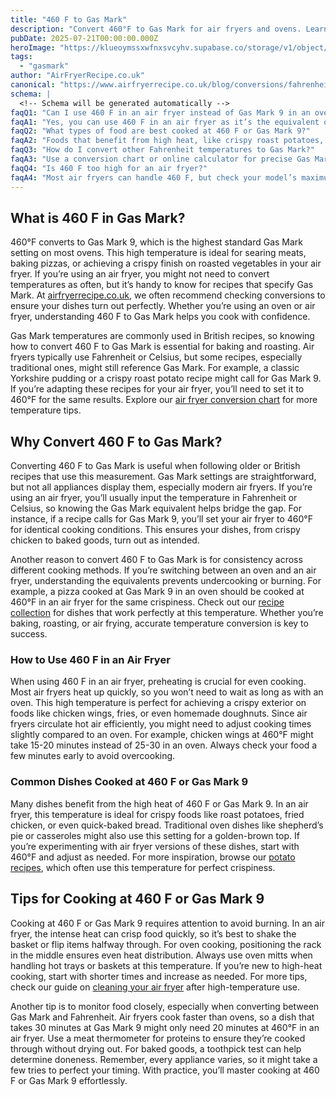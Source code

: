 ```yaml
---
title: "460 F to Gas Mark"
description: "Convert 460°F to Gas Mark for air fryers and ovens. Learn the exact Gas Mark equivalent and cooking tips for perfect results every time."
pubDate: 2025-07-21T00:00:00.000Z
heroImage: "https://klueoymssxwfnxsvcyhv.supabase.co/storage/v1/object/public/Shmucket/460-f-to-gas-mark.png"
tags:
  - "gasmark"
author: "AirFryerRecipe.co.uk"
canonical: "https://www.airfryerrecipe.co.uk/blog/conversions/fahrenheit-to-gas-mark/460-f-to-gas-mark"
schema: |
  <!-- Schema will be generated automatically -->
faqQ1: "Can I use 460 F in an air fryer instead of Gas Mark 9 in an oven?"
faqA1: "Yes, you can use 460 F in an air fryer as it’s the equivalent of Gas Mark 9. Air fryers cook faster, so reduce the cooking time by 5-10 minutes and check food regularly for doneness."
faqQ2: "What types of food are best cooked at 460 F or Gas Mark 9?"
faqA2: "Foods that benefit from high heat, like crispy roast potatoes, pizza, fried chicken, or baked goods, are ideal for 460 F or Gas Mark 9. The temperature creates a golden, crispy exterior while keeping the inside tender."
faqQ3: "How do I convert other Fahrenheit temperatures to Gas Mark?"
faqA3: "Use a conversion chart or online calculator for precise Gas Mark equivalents. For example, 450°F is Gas Mark 8, while 475°F is Gas Mark 9.5. Our <a href=https://www.airfryerrecipe.co.uk/air-fryer-conversion-chart>conversion chart</a> has all the details."
faqQ4: "Is 460 F too high for an air fryer?"
faqA4: "Most air fryers can handle 460 F, but check your model’s maximum temperature. Avoid overcrowding the basket to ensure proper air circulation. Always preheat for best results."
---
```

<h2>What is 460 F in Gas Mark?</h2>
<p>460°F converts to Gas Mark 9, which is the highest standard Gas Mark setting on most ovens. This high temperature is ideal for searing meats, baking pizzas, or achieving a crispy finish on roasted vegetables in your air fryer. If you’re using an air fryer, you might not need to convert temperatures as often, but it’s handy to know for recipes that specify Gas Mark. At <a href=https://www.airfryerrecipe.co.uk>airfryerrecipe.co.uk</a>, we often recommend checking conversions to ensure your dishes turn out perfectly. Whether you’re using an oven or air fryer, understanding 460 F to Gas Mark helps you cook with confidence.</p>
<p>Gas Mark temperatures are commonly used in British recipes, so knowing how to convert 460 F to Gas Mark is essential for baking and roasting. Air fryers typically use Fahrenheit or Celsius, but some recipes, especially traditional ones, might still reference Gas Mark. For example, a classic Yorkshire pudding or a crispy roast potato recipe might call for Gas Mark 9. If you’re adapting these recipes for your air fryer, you’ll need to set it to 460°F for the same results. Explore our <a href=https://www.airfryerrecipe.co.uk/air-fryer-conversion-chart>air fryer conversion chart</a> for more temperature tips.</p>

<h2>Why Convert 460 F to Gas Mark?</h2>
<p>Converting 460 F to Gas Mark is useful when following older or British recipes that use this measurement. Gas Mark settings are straightforward, but not all appliances display them, especially modern air fryers. If you’re using an air fryer, you’ll usually input the temperature in Fahrenheit or Celsius, so knowing the Gas Mark equivalent helps bridge the gap. For instance, if a recipe calls for Gas Mark 9, you’ll set your air fryer to 460°F for identical cooking conditions. This ensures your dishes, from crispy chicken to baked goods, turn out as intended.</p>
<p>Another reason to convert 460 F to Gas Mark is for consistency across different cooking methods. If you’re switching between an oven and an air fryer, understanding the equivalents prevents undercooking or burning. For example, a pizza cooked at Gas Mark 9 in an oven should be cooked at 460°F in an air fryer for the same crispiness. Check out our <a href=https://www.airfryerrecipe.co.uk/recipes>recipe collection</a> for dishes that work perfectly at this temperature. Whether you’re baking, roasting, or air frying, accurate temperature conversion is key to success.</p>

<h3>How to Use 460 F in an Air Fryer</h3>
<p>When using 460 F in an air fryer, preheating is crucial for even cooking. Most air fryers heat up quickly, so you won’t need to wait as long as with an oven. This high temperature is perfect for achieving a crispy exterior on foods like chicken wings, fries, or even homemade doughnuts. Since air fryers circulate hot air efficiently, you might need to adjust cooking times slightly compared to an oven. For example, chicken wings at 460°F might take 15-20 minutes instead of 25-30 in an oven. Always check your food a few minutes early to avoid overcooking.</p>

<h3>Common Dishes Cooked at 460 F or Gas Mark 9</h3>
<p>Many dishes benefit from the high heat of 460 F or Gas Mark 9. In an air fryer, this temperature is ideal for crispy foods like roast potatoes, fried chicken, or even quick-baked bread. Traditional oven dishes like shepherd’s pie or casseroles might also use this setting for a golden-brown top. If you’re experimenting with air fryer versions of these dishes, start with 460°F and adjust as needed. For more inspiration, browse our <a href=https://www.airfryerrecipe.co.uk/recipe-category/potatoes>potato recipes</a>, which often use this temperature for perfect crispiness.</p>

<h2>Tips for Cooking at 460 F or Gas Mark 9</h2>
<p>Cooking at 460 F or Gas Mark 9 requires attention to avoid burning. In an air fryer, the intense heat can crisp food quickly, so it’s best to shake the basket or flip items halfway through. For oven cooking, positioning the rack in the middle ensures even heat distribution. Always use oven mitts when handling hot trays or baskets at this temperature. If you’re new to high-heat cooking, start with shorter times and increase as needed. For more tips, check our guide on <a href=https://www.airfryerrecipe.co.uk/air-fryer-cleaner>cleaning your air fryer</a> after high-temperature use.</p>
<p>Another tip is to monitor food closely, especially when converting between Gas Mark and Fahrenheit. Air fryers cook faster than ovens, so a dish that takes 30 minutes at Gas Mark 9 might only need 20 minutes at 460°F in an air fryer. Use a meat thermometer for proteins to ensure they’re cooked through without drying out. For baked goods, a toothpick test can help determine doneness. Remember, every appliance varies, so it might take a few tries to perfect your timing. With practice, you’ll master cooking at 460 F or Gas Mark 9 effortlessly.</p>
